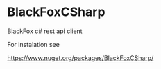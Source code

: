 # BlackFoxCSharp

BlackFox c# rest api client

For instalation see

https://www.nuget.org/packages/BlackFoxCSharp/